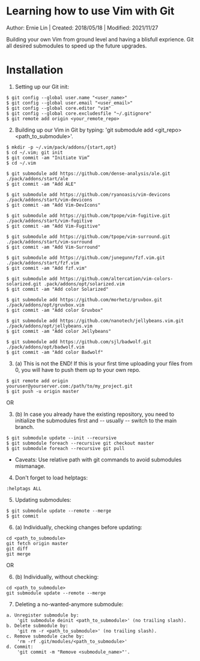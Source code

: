 Learning how to use Vim with Git
================================

Author:   Ernie Lin	| Created:  2018/05/18 | Modified: 2021/11/27

Building your own Vim from ground level and having a blisfull exprience.
Git all desired submodules to speed up the future upgrades.

Installation
============

1. Setting up our Git init:
```
$ git config --global user.name "<user_name>"
$ git config --global user.email "<user_email>"
$ git config --global core.editor "vim"
$ git config --global core.excludesfile "~/.gitignore"
$ git remote add origin <your_remote_repo>
```

2. Building up our Vim in Git by typing: 'git submodule add <git_repo> <path_to_submodule>'.
```
$ mkdir -p ~/.vim/pack/addons/{start,opt}
$ cd ~/.vim; git init
$ git commit -am "Initiate Vim”
$ cd ~/.vim

$ git submodule add https://github.com/dense-analysis/ale.git ./pack/addons/start/ale
$ git commit -am "Add ALE"

$ git submodule add https://github.com/ryanoasis/vim-devicons ./pack/addons/start/vim-devicons
$ git commit -am "Add Vim-DevIcons"

$ git submodule add https://github.com/tpope/vim-fugitive.git ./pack/addons/start/vim-fugitive
$ git commit -am "Add Vim-Fugitive"

$ git submodule add https://github.com/tpope/vim-surround.git ./pack/addons/start/vim-surround
$ git commit -am "Add Vim-Surround"

$ git submodule add https://github.com/junegunn/fzf.vim.git ./pack/addons/start/fzf.vim
$ git commit -am "Add fzf.vim"

$ git submodule add https://github.com/altercation/vim-colors-solarized.git .pack/addons/opt/solarized.vim
$ git commit -am "Add color Solarized"

$ git submodule add https://github.com/morhetz/gruvbox.git ./pack/addons/opt/gruvbox.vim
$ git commit -am "Add color Gruvbox"

$ git submodule add https://github.com/nanotech/jellybeans.vim.git ./pack/addons/opt/jellybeans.vim
$ git commit -am "Add color Jellybeans"

$ git submodule add https://github.com/sjl/badwolf.git ./pack/addons/opt/badwolf.vim
$ git commit -am "Add color Badwolf"

```

3. (a) This is not the END! If this is your first time uploading your files from 0, you will have to push
them up to your own repo.
```
$ git remote add origin youruser@yourserver.com:/path/to/my_project.git
$ git push -u origin master
```

OR

3. (b) In case you already have the existing repository, you need to initialize
the submodules first and -- usually -- switch to the main branch.
```
$ git submodule update --init --recursive
$ git submodule foreach --recursive git checkout master
$ git submodule foreach --recursive git pull
```
* Caveats: Use relative path with git commands to avoid submodules mismanage.

4. Don't forget to load helptags:
```
:helptags ALL
```

5. Updating submodules:
```
$ git submodule update --remote --merge
$ git commit
```

6. (a) Individually, checking changes before updating:
```
cd <path_to_submodule>
git fetch origin master
git diff
git merge
```

OR

6. (b) Individually, without checking:
```
cd <path_to_submodule>
git submodule update --remote --merge
```

7. Deleting a no-wanted-anymore submodule:
```
a. Unregister submodule by:
	'git submodule deinit <path_to_submodule>' (no trailing slash).
b. Delete submodule by:
	'git rm -r <path_to_submodule>' (no trailing slash).
c. Remove submodule cache by:
	'rm -rf .git/modules/<path_to_submodule>'
d. Commit:
	'git commit -m "Remove <submodule_name>"'.
```
